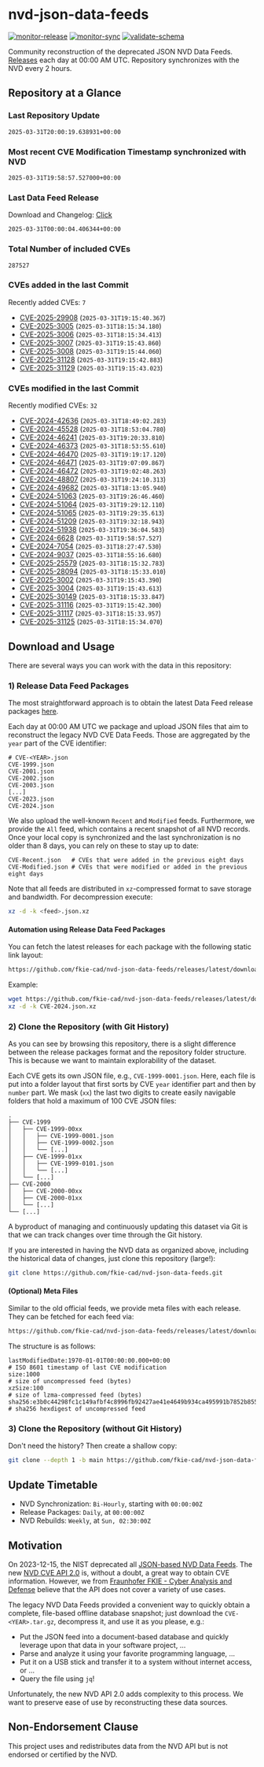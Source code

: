 # nvd-json-data-feeds

[![monitor-release](https://github.com/fkie-cad/nvd-json-data-feeds/actions/workflows/monitor_release.yml/badge.svg)](https://github.com/fkie-cad/nvd-json-data-feeds/actions/workflows/monitor_release.yml)
[![monitor-sync](https://github.com/fkie-cad/nvd-json-data-feeds/actions/workflows/monitor_sync.yml/badge.svg)](https://github.com/fkie-cad/nvd-json-data-feeds/actions/workflows/monitor_sync.yml)
[![validate-schema](https://github.com/fkie-cad/nvd-json-data-feeds/actions/workflows/validate_schema.yml/badge.svg)](https://github.com/fkie-cad/nvd-json-data-feeds/actions/workflows/validate_schema.yml)

Community reconstruction of the deprecated JSON NVD Data Feeds.
[Releases](https://github.com/fkie-cad/nvd-json-data-feeds/releases/latest) each day at 00:00 AM UTC.
Repository synchronizes with the NVD every 2 hours.

## Repository at a Glance

### Last Repository Update

```plain
2025-03-31T20:00:19.638931+00:00
```

### Most recent CVE Modification Timestamp synchronized with NVD

```plain
2025-03-31T19:58:57.527000+00:00
```

### Last Data Feed Release

Download and Changelog: [Click](https://github.com/fkie-cad/nvd-json-data-feeds/releases/latest)

```plain
2025-03-31T00:00:04.406344+00:00
```

### Total Number of included CVEs

```plain
287527
```

### CVEs added in the last Commit

Recently added CVEs: `7`

- [CVE-2025-29908](CVE-2025/CVE-2025-299xx/CVE-2025-29908.json) (`2025-03-31T19:15:40.367`)
- [CVE-2025-3005](CVE-2025/CVE-2025-30xx/CVE-2025-3005.json) (`2025-03-31T18:15:34.180`)
- [CVE-2025-3006](CVE-2025/CVE-2025-30xx/CVE-2025-3006.json) (`2025-03-31T18:15:34.413`)
- [CVE-2025-3007](CVE-2025/CVE-2025-30xx/CVE-2025-3007.json) (`2025-03-31T19:15:43.860`)
- [CVE-2025-3008](CVE-2025/CVE-2025-30xx/CVE-2025-3008.json) (`2025-03-31T19:15:44.060`)
- [CVE-2025-31128](CVE-2025/CVE-2025-311xx/CVE-2025-31128.json) (`2025-03-31T19:15:42.883`)
- [CVE-2025-31129](CVE-2025/CVE-2025-311xx/CVE-2025-31129.json) (`2025-03-31T19:15:43.023`)


### CVEs modified in the last Commit

Recently modified CVEs: `32`

- [CVE-2024-42636](CVE-2024/CVE-2024-426xx/CVE-2024-42636.json) (`2025-03-31T18:49:02.283`)
- [CVE-2024-45528](CVE-2024/CVE-2024-455xx/CVE-2024-45528.json) (`2025-03-31T18:53:04.780`)
- [CVE-2024-46241](CVE-2024/CVE-2024-462xx/CVE-2024-46241.json) (`2025-03-31T19:20:33.810`)
- [CVE-2024-46373](CVE-2024/CVE-2024-463xx/CVE-2024-46373.json) (`2025-03-31T18:53:55.610`)
- [CVE-2024-46470](CVE-2024/CVE-2024-464xx/CVE-2024-46470.json) (`2025-03-31T19:19:17.120`)
- [CVE-2024-46471](CVE-2024/CVE-2024-464xx/CVE-2024-46471.json) (`2025-03-31T19:07:09.867`)
- [CVE-2024-46472](CVE-2024/CVE-2024-464xx/CVE-2024-46472.json) (`2025-03-31T19:02:48.263`)
- [CVE-2024-48807](CVE-2024/CVE-2024-488xx/CVE-2024-48807.json) (`2025-03-31T19:24:10.313`)
- [CVE-2024-49682](CVE-2024/CVE-2024-496xx/CVE-2024-49682.json) (`2025-03-31T18:13:05.940`)
- [CVE-2024-51063](CVE-2024/CVE-2024-510xx/CVE-2024-51063.json) (`2025-03-31T19:26:46.460`)
- [CVE-2024-51064](CVE-2024/CVE-2024-510xx/CVE-2024-51064.json) (`2025-03-31T19:29:12.110`)
- [CVE-2024-51065](CVE-2024/CVE-2024-510xx/CVE-2024-51065.json) (`2025-03-31T19:29:35.613`)
- [CVE-2024-51209](CVE-2024/CVE-2024-512xx/CVE-2024-51209.json) (`2025-03-31T19:32:18.943`)
- [CVE-2024-51938](CVE-2024/CVE-2024-519xx/CVE-2024-51938.json) (`2025-03-31T19:36:04.583`)
- [CVE-2024-6628](CVE-2024/CVE-2024-66xx/CVE-2024-6628.json) (`2025-03-31T19:58:57.527`)
- [CVE-2024-7054](CVE-2024/CVE-2024-70xx/CVE-2024-7054.json) (`2025-03-31T18:27:47.530`)
- [CVE-2024-9037](CVE-2024/CVE-2024-90xx/CVE-2024-9037.json) (`2025-03-31T18:55:16.680`)
- [CVE-2025-25579](CVE-2025/CVE-2025-255xx/CVE-2025-25579.json) (`2025-03-31T18:15:32.783`)
- [CVE-2025-28094](CVE-2025/CVE-2025-280xx/CVE-2025-28094.json) (`2025-03-31T18:15:33.010`)
- [CVE-2025-3002](CVE-2025/CVE-2025-30xx/CVE-2025-3002.json) (`2025-03-31T19:15:43.390`)
- [CVE-2025-3004](CVE-2025/CVE-2025-30xx/CVE-2025-3004.json) (`2025-03-31T19:15:43.613`)
- [CVE-2025-30149](CVE-2025/CVE-2025-301xx/CVE-2025-30149.json) (`2025-03-31T18:15:33.847`)
- [CVE-2025-31116](CVE-2025/CVE-2025-311xx/CVE-2025-31116.json) (`2025-03-31T19:15:42.300`)
- [CVE-2025-31117](CVE-2025/CVE-2025-311xx/CVE-2025-31117.json) (`2025-03-31T18:15:33.957`)
- [CVE-2025-31125](CVE-2025/CVE-2025-311xx/CVE-2025-31125.json) (`2025-03-31T18:15:34.070`)


## Download and Usage

There are several ways you can work with the data in this repository:

### 1) Release Data Feed Packages

The most straightforward approach is to obtain the latest Data Feed release packages [here](https://github.com/fkie-cad/nvd-json-data-feeds/releases/latest).

Each day at 00:00 AM UTC we package and upload JSON files that aim to reconstruct the legacy NVD CVE Data Feeds.
Those are aggregated by the `year` part of the CVE identifier:

```
# CVE-<YEAR>.json
CVE-1999.json
CVE-2001.json
CVE-2002.json
CVE-2003.json
[...]
CVE-2023.json
CVE-2024.json
```

We also upload the well-known `Recent` and `Modified` feeds.
Furthermore, we provide the `All` feed, which contains a recent snapshot of all NVD records.
Once your local copy is synchronized and the last synchronization is no older than 8 days, you can rely on these to stay up to date:

```plain
CVE-Recent.json   # CVEs that were added in the previous eight days
CVE-Modified.json # CVEs that were modified or added in the previous eight days
```

Note that all feeds are distributed in `xz`-compressed format to save storage and bandwidth.
For decompression execute:

```sh
xz -d -k <feed>.json.xz
```

#### Automation using Release Data Feed Packages

You can fetch the latest releases for each package with the following static link layout:

```sh
https://github.com/fkie-cad/nvd-json-data-feeds/releases/latest/download/CVE-<YEAR>.json.xz
```

Example:

```sh
wget https://github.com/fkie-cad/nvd-json-data-feeds/releases/latest/download/CVE-2024.json.xz
xz -d -k CVE-2024.json.xz
```

### 2) Clone the Repository (with Git History)

As you can see by browsing this repository, there is a slight difference between the release packages format and the repository folder structure.
This is because we want to maintain explorability of the dataset.

Each CVE gets its own JSON file, e.g., `CVE-1999-0001.json`.
Here, each file is put into a folder layout that first sorts by CVE `year` identifier part and then by `number` part.
We mask (`xx`) the last two digits to create easily navigable folders that hold a maximum of 100 CVE JSON files:

```plain
.
├── CVE-1999
│   ├── CVE-1999-00xx
│   │   ├── CVE-1999-0001.json
│   │   ├── CVE-1999-0002.json
│   │   └── [...]
│   ├── CVE-1999-01xx
│   │   ├── CVE-1999-0101.json
│   │   └── [...]
│   └── [...]
├── CVE-2000
│   ├── CVE-2000-00xx
│   ├── CVE-2000-01xx
│   └── [...]
└── [...]
```

A byproduct of managing and continuously updating this dataset via Git is that we can track changes over time through the Git history.

If you are interested in having the NVD data as organized above, including the historical data of changes, just clone this repository (large!):

```sh
git clone https://github.com/fkie-cad/nvd-json-data-feeds.git
```

#### (Optional) Meta Files

Similar to the old official feeds, we provide meta files with each release. They can be fetched for each feed via:

```sh
https://github.com/fkie-cad/nvd-json-data-feeds/releases/latest/download/CVE-<YEAR>.meta
```

The structure is as follows:

```plain
lastModifiedDate:1970-01-01T00:00:00.000+00:00                          # ISO 8601 timestamp of last CVE modification
size:1000                                                               # size of uncompressed feed (bytes)
xzSize:100                                                              # size of lzma-compressed feed (bytes)
sha256:e3b0c44298fc1c149afbf4c8996fb92427ae41e4649b934ca495991b7852b855 # sha256 hexdigest of uncompressed feed
```

### 3) Clone the Repository (without Git History)

Don't need the history? Then create a shallow copy:

```sh
git clone --depth 1 -b main https://github.com/fkie-cad/nvd-json-data-feeds.git
```


## Update Timetable

* NVD Synchronization: `Bi-Hourly`, starting with `00:00:00Z`
* Release Packages: `Daily`, at `00:00:00Z`
* NVD Rebuilds: `Weekly`, at `Sun, 02:30:00Z`


## Motivation

On 2023-12-15, the NIST deprecated all [JSON-based NVD Data Feeds](https://nvd.nist.gov/vuln/data-feeds#divRetirementBanner-1).
The new [NVD CVE API 2.0](https://nvd.nist.gov/developers/vulnerabilities) is, without a doubt, a great way to obtain CVE information.
However, we from [Fraunhofer FKIE - Cyber Analysis and Defense](https://www.fkie.fraunhofer.de/en/departments/cad.html) believe that the API does not cover a variety of use cases.

The legacy NVD Data Feeds provided a convenient way to quickly obtain a complete, file-based offline database snapshot; just download the `CVE-<YEAR>.tar.gz`, decompress it, and use it as you please, e.g.:

- Put the JSON feed into a document-based database and quickly leverage upon that data in your software project, ...
- Parse and analyze it using your favorite programming language, ...
- Put it on a USB stick and transfer it to a system without internet access, or ...
- Query the file using `jq`!

Unfortunately, the new NVD API 2.0 adds complexity to this process.
We want to preserve ease of use by reconstructing these data sources.

## Non-Endorsement Clause

This project uses and redistributes data from the NVD API but is not endorsed or certified by the NVD.